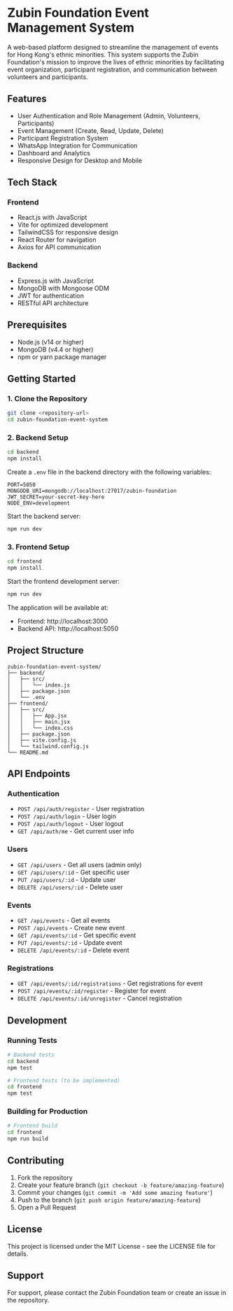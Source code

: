 # Zubin Foundation Event Management System

A web-based platform designed to streamline the management of events for Hong Kong's ethnic minorities. This system supports the Zubin Foundation's mission to improve the lives of ethnic minorities by facilitating event organization, participant registration, and communication between volunteers and participants.

## Features

- User Authentication and Role Management (Admin, Volunteers, Participants)
- Event Management (Create, Read, Update, Delete)
- Participant Registration System
- WhatsApp Integration for Communication
- Dashboard and Analytics
- Responsive Design for Desktop and Mobile

## Tech Stack

### Frontend
- React.js with JavaScript
- Vite for optimized development
- TailwindCSS for responsive design
- React Router for navigation
- Axios for API communication

### Backend
- Express.js with JavaScript
- MongoDB with Mongoose ODM
- JWT for authentication
- RESTful API architecture

## Prerequisites

- Node.js (v14 or higher)
- MongoDB (v4.4 or higher)
- npm or yarn package manager

## Getting Started

### 1. Clone the Repository

```bash
git clone <repository-url>
cd zubin-foundation-event-system
```

### 2. Backend Setup

```bash
cd backend
npm install
```

Create a `.env` file in the backend directory with the following variables:
```env
PORT=5050
MONGODB_URI=mongodb://localhost:27017/zubin-foundation
JWT_SECRET=your-secret-key-here
NODE_ENV=development
```

Start the backend server:
```bash
npm run dev
```

### 3. Frontend Setup

```bash
cd frontend
npm install
```

Start the frontend development server:
```bash
npm run dev
```

The application will be available at:
- Frontend: http://localhost:3000
- Backend API: http://localhost:5050

## Project Structure

```
zubin-foundation-event-system/
├── backend/
│   ├── src/
│   │   └── index.js
│   ├── package.json
│   └── .env
├── frontend/
│   ├── src/
│   │   ├── App.jsx
│   │   ├── main.jsx
│   │   └── index.css
│   ├── package.json
│   ├── vite.config.js
│   └── tailwind.config.js
└── README.md
```

## API Endpoints

### Authentication
- `POST /api/auth/register` - User registration
- `POST /api/auth/login` - User login
- `POST /api/auth/logout` - User logout
- `GET /api/auth/me` - Get current user info

### Users
- `GET /api/users` - Get all users (admin only)
- `GET /api/users/:id` - Get specific user
- `PUT /api/users/:id` - Update user
- `DELETE /api/users/:id` - Delete user

### Events
- `GET /api/events` - Get all events
- `POST /api/events` - Create new event
- `GET /api/events/:id` - Get specific event
- `PUT /api/events/:id` - Update event
- `DELETE /api/events/:id` - Delete event

### Registrations
- `GET /api/events/:id/registrations` - Get registrations for event
- `POST /api/events/:id/register` - Register for event
- `DELETE /api/events/:id/unregister` - Cancel registration

## Development

### Running Tests
```bash
# Backend tests
cd backend
npm test

# Frontend tests (to be implemented)
cd frontend
npm test
```

### Building for Production
```bash
# Frontend build
cd frontend
npm run build
```

## Contributing

1. Fork the repository
2. Create your feature branch (`git checkout -b feature/amazing-feature`)
3. Commit your changes (`git commit -m 'Add some amazing feature'`)
4. Push to the branch (`git push origin feature/amazing-feature`)
5. Open a Pull Request

## License

This project is licensed under the MIT License - see the LICENSE file for details.

## Support

For support, please contact the Zubin Foundation team or create an issue in the repository. 